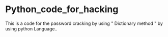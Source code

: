 # Python_code_for_hacking
This is a code for the password cracking by using " Dictionary method " by using python Language..
